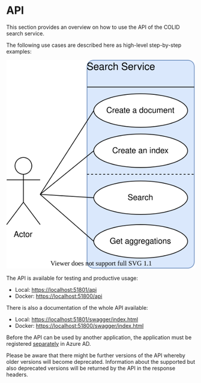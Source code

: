 # API

This section provides an overview on how to use the API of the COLID search service.

The following use cases are described here as high-level step-by-step examples:

![UseCases](api/assets/searchservice_use_cases.svg)

The API is available for testing and productive usage:

+ Local:  [https://localhost:51801/api](https://localhost:51801/api)
+ Docker: [https://localhost:51800/api](https://localhost:51800/api)

There is also a documentation of the whole API available:

+ Local:  [https://localhost:51801/swagger/index.html](https://localhost:51801/swagger/index.html)
+ Docker: [https://localhost:51800/swagger/index.html](https://localhost:51800/swagger/index.html)

Before the API can be used by another application, the application must be registered <u>separately</u> in Azure AD.

Please be aware that there might be further versions of the API whereby older versions will become deprecated. Information about the supported but also deprecated versions will be returned by the API in the response headers.

